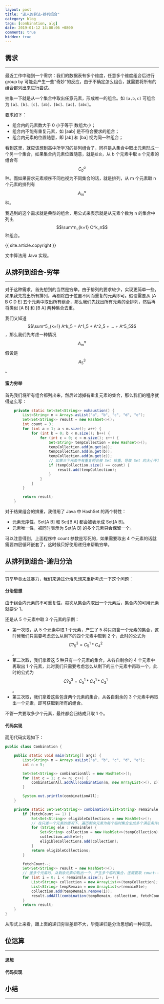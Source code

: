 ```yaml
---
layout: post
title: "迷人的算法-排列组合"
category: blog
tags: [combination, alg]
date: 2019-01-12 14:00:06 +0800
comments: true
hidden: true
---
```


## 需求
---
最近工作中碰到一个需求：我们的数据表有多个维度，任意多个维度组合后进行 group by 可能会产生一些"奇妙"的反应，由于不确定怎么组合，就需要将所有的组合都列出来进行尝试。

抽象一下就是从一个集合中取出任意元素，形成唯一的组合。如 `[a,b,c]` 可组合为 `[a]、[b]、[c]、[ab]、[bc]、[ac]、[abc]`。

要求如下：

- 组合内的元素数大于 0 小于等于 数组大小；
- 组合内不能有重复元素，如 [aab] 是不符合要求的组合；
- 组合内元素的位置随意，即 [ab] 和 [ba] 视为同一种组合；

看到这里，就应该想到高中所学习的排列组合了，同样是从集合中取出元素形成一个另一个集合，如果集合内元素位置随意，就是`组合`，从 b 个元素中取 a 个元素的组合有  $$C^a_b$$ 种。而如果要求元素顺序不同也视为不同集合的话，就是排列，从 m 个元素取 n 个元素的排列有 $$A^n_m$$ 种。

我遇到的这个需求就是典型的组合，用公式来表示就是从元素个数为 n 的集合中列出 $$\sum^n_{k=1} C^k_n$$ 种组合。

{{ site.article.copyright }}

文中算法用 Java 实现。

## 从排列到组合-穷举
----
对于这种需求，首先想到的当然是穷举。由于排列的要求较少，实现更简单一些，如果我先找出所有排列，再剔除由于位置不同而重复的元素即可。假设需要从 [A B C D E] 五个元素中取出所有组合，那么我们先找出所有元素的全排列，然后再将类似 [A B] 和 [B A] 两种集合去重。

我们又知道 $$\sum^5_{k=1} A^k_5 = A^1_5 + A^2_5 + ... + A^5_5$$，那么我们先考虑一种情况 $$A^n_m$$ 假设是 $$A^3_5$$。

#### 蛮力穷举
首先我们将所有组合都列出来，然后过滤掉有重复元素的集合，那么我们的程序就得这么写：

```java
    private static Set<Set<String>> exhaustion() {
        List<String> m = Arrays.asList("a", "b", "c", "d", "e");
        Set<Set<String>> result = new HashSet<>();
        int count = 3;
        for (int a = 1; a < m.size(); a++) {
            for (int b = 0; b < m.size(); b++) {
                for (int c = 0; c < m.size(); c++) {
                    Set<String> tempCollection = new HashSet<>();
                    tempCollection.add(m.get(a));
                    tempCollection.add(m.get(b));
                    tempCollection.add(m.get(c));
                    // 如果三个元素中有重复的会被 Set 排重，导致 Set 的大小不为 3
                    if (tempCollection.size() == count) {
                        result.add(tempCollection);
                    }
                }
            }
        }

        return result;
    }
```
对于结果组合的排重，我借用了 Java 中 HashSet 的两个特性：

- 元素无序性，Set[A B] 和 Set[B A] 都会被表示成 Set[A B]。
- 元素唯一性，被同时表示为 Set[A B] 的多个元素只会保留一个。

可以注意得到，上面程序中 count 参数是写死的，如果需要取出 4 个元素的话就需要四层循环嵌套了，这时候只好使用递归来帮助穷举。

## 从排列到组合-递归分治
---
穷举毕竟太过暴力，我们来通过分治思想来重新考虑一下这个问题：


#### 分治思想
由于组合内元素的不可重复性，每次从集合内取出一个元素后，集合内的可用元素就要少 1。

还是从 5 个元素中取 3 个元素的示例：

- 第一次取，从 5 个元素中取 1 个元素，产生了 5 种只包含一个元素的集合，这时候我们只需要考虑怎么从剩下的四个元素中取到 2 个，此时的公式为 $$C?^3_5 = C^1_5 * C^2_4$$。
- 第二次取，我们拿着这 5 种只有一个元素的集合，从各自剩余的 4 个元素中再取出 1 个元素，此时我们只需要考虑怎么从剩下的三个元素中再取一个，此时的公式为 $$C?^3_5 = C^1_5 * C^1_4 * C^1_3$$。
- 第三次取，我们拿着这些包含两个元素的集合，从各自剩余的 3 个元素中再取出一个元素，即可获取到所有的组合。

不管一共要取多少个元素，最终都会归结成只取 1 个。


#### 代码实现
而用代码实现如下：

```java
public class Combination {

    public static void main(String[] args) {
        List<String> m = Arrays.asList("a", "b", "c", "d", "e");
        int n = 5;

        Set<Set<String>> combinationAll = new HashSet<>();
        for (int c = 1; c <= n; c++) {
            combinationAll.addAll(combination(m, new ArrayList<>(), c));
        }

        System.out.println(combinationAll);
    }

    private static Set<Set<String>> combination(List<String> remainEle, List<String> tempCollection, int fetchCount) {
        if (fetchCount == 1) {
            Set<Set<String>> eligibleCollections = new HashSet<>();
            // 在只差一个元素的情况下，遍历剩余元素为每个临时集合生成多个满足条件的集合
            for (String ele : remainEle) {
                Set<String> collection = new HashSet<>(tempCollection);
                collection.add(ele);
                eligibleCollections.add(collection);
            }
            return eligibleCollections;
        }

        fetchCount--;
        Set<Set<String>> result = new HashSet<>();
        // 差多个元素时，从剩余元素中取出一个，产生多个临时集合，还需要取 count-- 个元素。
        for (int i = 0; i < remainEle.size(); i++) {
            List<String> collection = new ArrayList<>(tempCollection);
            List<String> tempRemain = new ArrayList<>(remainEle);
            collection.add(tempRemain.remove(i));
            result.addAll(combination(tempRemain, collection, fetchCount));
        }
        return result;
    }
}
```

从形式上来看，跟上面的递归穷举差距不大，毕竟递归是分治思想的一种实现。

## 位运算
---
#### 思想


#### 代码实现


## 小结
---